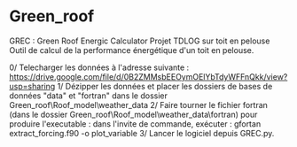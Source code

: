 # Green_roof
GREC : Green Roof Energic Calculator
Projet TDLOG sur toit en pelouse
Outil de calcul de la performance énergétique d'un toit en pelouse.

0/ Telecharger les données à l'adresse suivante : https://drive.google.com/file/d/0B2ZMMsbEEOymOElYbTdyWFFnQkk/view?usp=sharing
1/ Dézipper les données et placer les dossiers de bases de données "data" et "fortran" dans le dossier Green_roof\Roof_model\weather_data
2/ Faire tourner le fichier fortran (dans le dossier Green_roof\Roof_model\weather_data\fortran) pour produire l'executable : dans l'invite de commande, exécuter : gfortan extract_forcing.f90 -o plot_variable
3/ Lancer le logiciel depuis GREC.py.

